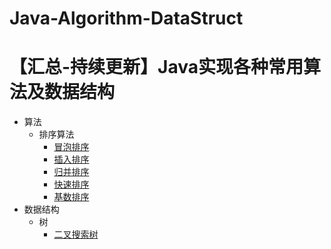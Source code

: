 # Java-Algorithm-DataStruct
【汇总-持续更新】Java实现各种常用算法及数据结构
====
* 算法
   * 排序算法
      * [冒泡排序](Java-Algorithm-DataStruct/core/algorithm/sort/BubbleSort.java)
      * [插入排序](Java-Algorithm-DataStruct/core/algorithm/sort/InsertSort.java)
      * [归并排序](Java-Algorithm-DataStruct/core/algorithm/sort/MergeSort.java)
      * [快速排序](Java-Algorithm-DataStruct/core/algorithm/sort/QuickSort.java)
      * [基数排序](Java-Algorithm-DataStruct/core/algorithm/sort/RadixSort.java)
* 数据结构
    * 树
      * [二叉搜索树](Java-Algorithm-DataStruct/core/datastruct/BinaryTree.java) 
